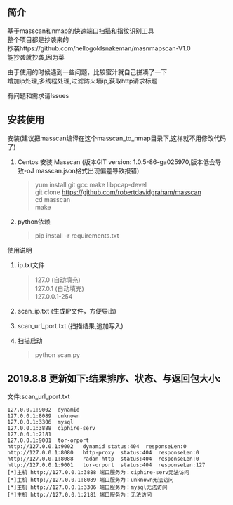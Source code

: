 ## 简介

基于masscan和nmap的快速端口扫描和指纹识别工具  
整个项目都是抄袭来的  
抄袭https://github.com/hellogoldsnakeman/masnmapscan-V1.0  
能抄袭就抄袭,因为菜

由于使用的时候遇到一些问题，比较蜜汁就自己拼凑了一下  
增加ip处理,多线程处理,过滤防火墙ip,获取http请求标题

有问题和需求请Issues  

## 安装使用

安装(建议把masscan编译在这个masscan_to_nmap目录下,这样就不用修改代码了)

1. Centos 安装 Masscan (版本GIT version: 1.0.5-86-ga025970,版本低会导致-oJ masscan.json格式出现偏差导致报错)
    >yum install git gcc make libpcap-devel  
    git clone https://github.com/robertdavidgraham/masscan  
    cd masscan  
    make  

2. python依赖
    >pip install -r requirements.txt
    
使用说明

1. ip.txt文件
    >127.0 (自动填充)  
    127.0.1 (自动填充)  
    127.0.0.1-254
2. scan_ip.txt (生成IP文件，方便导出)  

3. scan_url_port.txt (扫描结果,追加写入)  

4. 扫描启动
   >python scan.py

  
## 2019.8.8 更新如下:结果排序、状态、与返回包大小:  
  
文件:scan_url_port.txt
```
127.0.0.1:9002	dynamid
127.0.0.1:8089	unknown
127.0.0.1:3306	mysql
127.0.0.1:3888	ciphire-serv
127.0.0.1:2181	
127.0.0.1:9001	tor-orport
http://127.0.0.1:9002	dynamid	status:404	responseLen:0
http://127.0.0.1:8080	http-proxy	status:404	responseLen:0
http://127.0.0.1:8088	radan-http	status:404	responseLen:0
http://127.0.0.1:9001	tor-orport	status:404	responseLen:127
[*]主机 http://127.0.0.1:3888 端口服务为：ciphire-serv无法访问
[*]主机 http://127.0.0.1:8089 端口服务为：unknown无法访问
[*]主机 http://127.0.0.1:3306 端口服务为：mysql无法访问
[*]主机 http://127.0.0.1:2181 端口服务为：无法访问
```

